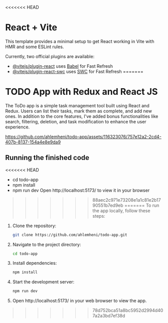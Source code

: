 <<<<<<< HEAD
# React + Vite

This template provides a minimal setup to get React working in Vite with HMR and some ESLint rules.

Currently, two official plugins are available:

- [@vitejs/plugin-react](https://github.com/vitejs/vite-plugin-react/blob/main/packages/plugin-react/README.md) uses [Babel](https://babeljs.io/) for Fast Refresh
- [@vitejs/plugin-react-swc](https://github.com/vitejs/vite-plugin-react-swc) uses [SWC](https://swc.rs/) for Fast Refresh
=======
# TODO App with Redux and React JS

The ToDo app is a simple task management tool built using React and Redux. Users can list their tasks, mark them as complete, and add new ones. In addition to the core features, I've added bonus functionalities like search, filtering, deletion, and task modification to enhance the user experience.



https://github.com/ahlemheni/todo-app/assets/116323076/757e12a2-2cd4-407b-8137-154a4e8e9da9



## Running the finished code

<<<<<<< HEAD
- cd todo-app
- npm install
- npm run dev
Open http://localhost:5173/ to view it in your browser
>>>>>>> 88aec2c971e73208e1a1c81e2b1790551b7ed9eb
=======
To run the app locally, follow these steps:

1. Clone the repository:
    ```bash
    git clone https://github.com/ahlemheni/todo-app.git
    ```

2. Navigate to the project directory:
    ```bash
    cd todo-app
    ```

3. Install dependencies:
    ```bash
    npm install
    ```

4. Start the development server:
    ```bash
    npm run dev
    ```

5. Open http://localhost:5173/ in your web browser to view the app.

>>>>>>> 78d752bca51a8bc5952d2994d407a2a3bd7ef38d
